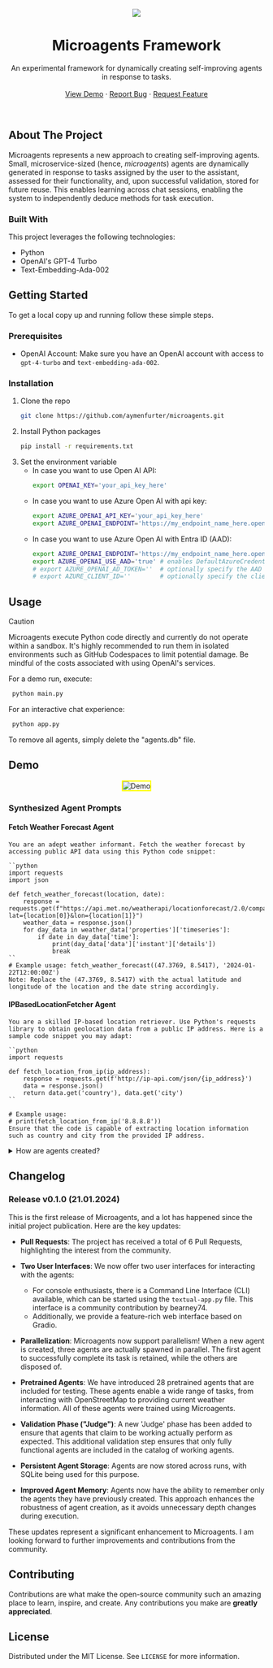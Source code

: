 <div id="top"></div>

<br />
<div align="center">
  <img src="header.png">

  <h1 align="center">Microagents Framework</h1>
  <p align="center">
    An experimental framework for dynamically creating self-improving agents in response to tasks.
    <br />
    <br />
    <a href="#demo">View Demo</a>
    ·
    <a href="https://github.com/aymenfurter/microagents/issues">Report Bug</a>
    ·
    <a href="https://github.com/aymenfurter/microagents/issues">Request Feature</a>
  </p>
</div>
<br />

## About The Project

Microagents represents a new approach to creating self-improving agents. Small, microservice-sized (hence, _microagents_) agents are dynamically generated in response to tasks assigned by the user to the assistant, assessed for their functionality, and, upon successful validation, stored for future reuse. This enables learning across chat sessions, enabling the system to independently deduce methods for task execution.

### Built With

This project leverages the following technologies:

- Python
- OpenAI's GPT-4 Turbo
- Text-Embedding-Ada-002

## Getting Started

To get a local copy up and running follow these simple steps.

### Prerequisites

- OpenAI Account: Make sure you have an OpenAI account with access to `gpt-4-turbo` and `text-embedding-ada-002`.

### Installation

1. Clone the repo
   ```sh
   git clone https://github.com/aymenfurter/microagents.git
   ```
2. Install Python packages
   ```sh
   pip install -r requirements.txt
   ```
3. Set the environment variable
   - In case you want to use Open AI API:
      ```sh
      export OPENAI_KEY='your_api_key_here'
      ```
   - In case you want to use Azure Open AI with api key:
      ```sh
      export AZURE_OPENAI_API_KEY='your_api_key_here'
      export AZURE_OPENAI_ENDPOINT='https://my_endpoint_name_here.openai.azure.com/'
      ```
   - In case you want to use Azure Open AI with Entra ID (AAD):
      ```sh
      export AZURE_OPENAI_ENDPOINT='https://my_endpoint_name_here.openai.azure.com/'
      export AZURE_OPENAI_USE_AAD='true' # enables DefaultAzureCredential
      # export AZURE_OPENAI_AD_TOKEN=''  # optionally specify the AAD token here
      # export AZURE_CLIENT_ID=''        # optionally specify the client id of the managed identity
      ```

## Usage
> [!CAUTION]
> Microagents execute Python code directly and currently do not operate within a sandbox. It's highly recommended to run them in isolated environments such as GitHub Codespaces to limit potential damage. Be mindful of the costs associated with using OpenAI's services.

For a demo run, execute:
   ```sh
    python main.py
   ```

For an interactive chat experience:
   ```sh
    python app.py
   ```
    
To remove all agents, simply delete the "agents.db" file.


## Demo

<div align="center">
  <img src="demo.gif" alt="Demo" style="border: 2px solid yellow;">
</div>

### Synthesized Agent Prompts

 
#### Fetch Weather Forecast Agent
```
You are an adept weather informant. Fetch the weather forecast by accessing public API data using this Python code snippet:

``python
import requests
import json

def fetch_weather_forecast(location, date):
    response = requests.get(f"https://api.met.no/weatherapi/locationforecast/2.0/compact?lat={location[0]}&lon={location[1]}")
    weather_data = response.json()
    for day_data in weather_data['properties']['timeseries']:
        if date in day_data['time']:
            print(day_data['data']['instant']['details'])
            break
``
# Example usage: fetch_weather_forecast((47.3769, 8.5417), '2024-01-22T12:00:00Z')
Note: Replace the (47.3769, 8.5417) with the actual latitude and longitude of the location and the date string accordingly.
```

#### IPBasedLocationFetcher Agent
```
You are a skilled IP-based location retriever. Use Python's requests library to obtain geolocation data from a public IP address. Here is a sample code snippet you may adapt:

``python
import requests

def fetch_location_from_ip(ip_address):
    response = requests.get(f'http://ip-api.com/json/{ip_address}')
    data = response.json()
    return data.get('country'), data.get('city')
``

# Example usage: 
# print(fetch_location_from_ip('8.8.8.8'))
Ensure that the code is capable of extracting location information such as country and city from the provided IP address.
```



<details>
  <summary>How are agents created?</summary>
  <img src="how.png" width="600">  
</details>

## Changelog

### Release v0.1.0 (21.01.2024)

This is the first release of Microagents, and a lot has happened since the initial project publication. Here are the key updates:

- **Pull Requests**: The project has received a total of 6 Pull Requests, highlighting the interest from the community.

- **Two User Interfaces**: We now offer two user interfaces for interacting with the agents:
  - For console enthusiasts, there is a Command Line Interface (CLI) available, which can be started using the `textual-app.py` file. This interface is a community contribution by bearney74.
  - Additionally, we provide a feature-rich web interface based on Gradio.
  
- **Parallelization**: Microagents now support parallelism! When a new agent is created, three agents are actually spawned in parallel. The first agent to successfully complete its task is retained, while the others are disposed of.

- **Pretrained Agents**: We have introduced 28 pretrained agents that are included for testing. These agents enable a wide range of tasks, from interacting with OpenStreetMap to providing current weather information. All of these agents were trained using Microagents.

- **Validation Phase ("Judge")**: A new 'Judge' phase has been added to ensure that agents that claim to be working actually perform as expected. This additional validation step ensures that only fully functional agents are included in the catalog of working agents.

- **Persistent Agent Storage**: Agents are now stored across runs, with SQLite being used for this purpose. 

- **Improved Agent Memory**: Agents now have the ability to remember only the agents they have previously created. This approach enhances the robustness of agent creation, as it avoids unnecessary depth changes during execution.

These updates represent a significant enhancement to Microagents. I am looking forward to further improvements and contributions from the community.

## Contributing

Contributions are what make the open-source community such an amazing place to learn, inspire, and create. Any contributions you make are **greatly appreciated**.

## License

Distributed under the MIT License. See `LICENSE` for more information.
